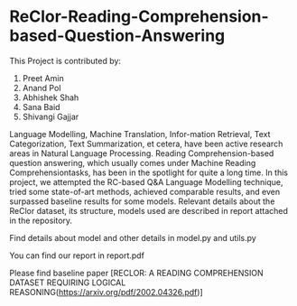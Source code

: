 # ReClor-Reading-Comprehension-based-Question-Answering

This Project is contributed by:
1) Preet Amin
2) Anand Pol
3) Abhishek Shah
4) Sana Baid
5) Shivangi Gajjar

Language Modelling, Machine Translation, Infor-mation Retrieval, Text Categorization, Text Summarization, et cetera, have been active research areas in Natural Language Processing. Reading Comprehension-based question answering, which usually comes under Machine Reading Comprehensiontasks, has been in the spotlight for quite a long time. In this project, we attempted the RC-based Q&A Language Modelling technique, tried some state-of-art methods, achieved comparable results, and even surpassed baseline results for some models. Relevant details about the ReClor dataset, its structure, models used are described in report attached in the repository. 

Find details about model and other details in model.py and utils.py

You can find our report in report.pdf

Please find baseline paper [RECLOR: A READING COMPREHENSION DATASET REQUIRING LOGICAL REASONING(https://arxiv.org/pdf/2002.04326.pdf)]
